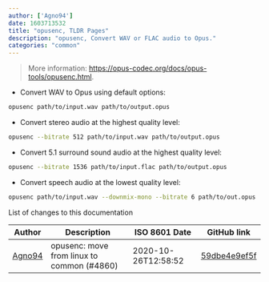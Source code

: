```yaml
---
author: ['Agno94']
date: 1603713532
title: "opusenc, TLDR Pages"
description: "opusenc, Convert WAV or FLAC audio to Opus."
categories: "common"
---
```

> More information: <https://opus-codec.org/docs/opus-tools/opusenc.html>.

- Convert WAV to Opus using default options:

```bash
opusenc path/to/input.wav path/to/output.opus
```

- Convert stereo audio at the highest quality level:

```bash
opusenc --bitrate 512 path/to/input.wav path/to/output.opus
```

- Convert 5.1 surround sound audio at the highest quality level:

```bash
opusenc --bitrate 1536 path/to/input.flac path/to/output.opus
```

- Convert speech audio at the lowest quality level:

```bash
opusenc path/to/input.wav --downmix-mono --bitrate 6 path/to/out.opus
```
List of changes to this documentation


Author | Description | ISO 8601 Date | GitHub link
------|-----|-----|-----
[Agno94](mailto:agnophi@gmail.com) | opusenc: move from linux to common (#4860) | 2020-10-26T12:58:52 | [59dbe4e9ef5f](https://github.com/tldr-pages/tldr/commit/59dbe4e9ef5fd21d2e1b4eaea8da5ec3b0b0c588)

